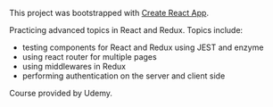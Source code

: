 This project was bootstrapped with [Create React App](https://github.com/facebook/create-react-app).

Practicing advanced topics in React and Redux. Topics include:

- testing components for React and Redux using JEST and enzyme
- using react router for multiple pages
- using middlewares in Redux
- performing authentication on the server and client side

Course provided by Udemy.
